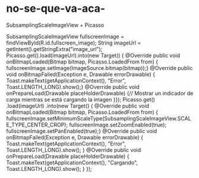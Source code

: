 # no-se-que-va-aca-
SubsamplingScaleImageView + Picasso

SubsamplingScaleImageView fullscreenImage = findViewById(R.id.fullscreen_image);
  String imageUrl = getIntent().getStringExtra("image_url");
        Picasso.get().load(imageUrl).into(new Target() {
                @Override
                public void onBitmapLoaded(Bitmap bitmap, Picasso.LoadedFrom from) {
                    fullscreenImage.setImage(ImageSource.bitmap(bitmap));}
                @Override
                public void onBitmapFailed(Exception e, Drawable errorDrawable) {
                    Toast.makeText(getApplicationContext(), "Error", Toast.LENGTH_LONG).show();}
                @Override
                public void onPrepareLoad(Drawable placeHolderDrawable) {// Mostrar un indicador de carga mientras se está cargando la imagen
                }});
            Picasso.get()
                    .load(imageUrl)
                    .into(new Target() {
                        @Override
                        public void onBitmapLoaded(Bitmap bitmap, Picasso.LoadedFrom from) {
                            fullscreenImage.setMinimumScaleType(SubsamplingScaleImageView.SCALE_TYPE_CENTER_CROP);
                            fullscreenImage.setZoomEnabled(true);
                            fullscreenImage.setPanEnabled(true);}
                        @Override
                        public void onBitmapFailed(Exception e, Drawable errorDrawable) {
                            Toast.makeText(getApplicationContext(), "Error", Toast.LENGTH_LONG).show();                        }
                        @Override
                        public void onPrepareLoad(Drawable placeHolderDrawable) {
                            Toast.makeText(getApplicationContext(), "Cargando", Toast.LENGTH_LONG).show();
                        }
                    });
